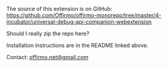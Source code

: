 The source of this extension is on GitHub: 
https://github.com/Offirmo/offirmo-monorepo/tree/master/4-incubator/universal-debug-api-companion-webextension

Should I really zip the repo here?

Installation instructions are in the README linked above.

Contact: offirmo.net@gmail.com
